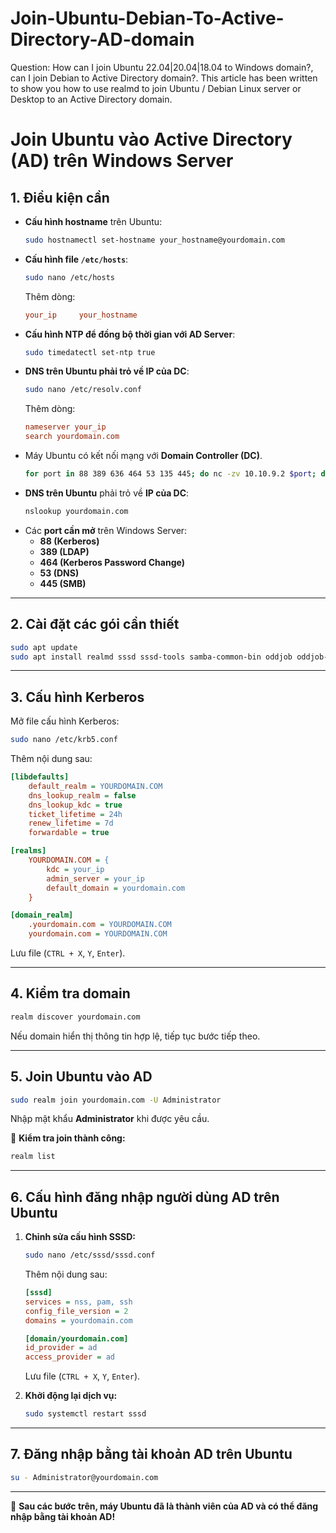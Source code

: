 # Join-Ubuntu-Debian-To-Active-Directory-AD-domain
Question: How can I join Ubuntu 22.04|20.04|18.04 to Windows domain?, can I join Debian to Active Directory domain?. This article has been written to show you how to use realmd to join Ubuntu / Debian Linux server or Desktop to an Active Directory domain.

# Join Ubuntu vào Active Directory (AD) trên Windows Server

## **1. Điều kiện cần**
- **Cấu hình hostname** trên Ubuntu:
  ```bash
  sudo hostnamectl set-hostname your_hostname@yourdomain.com
  ```
- **Cấu hình file `/etc/hosts`**:
  ```bash
  sudo nano /etc/hosts
  ```
  Thêm dòng:
  ```ini
  your_ip     your_hostname
  ```
- **Cấu hình NTP để đồng bộ thời gian với AD Server**:
  ```bash
  sudo timedatectl set-ntp true
  ```
- **DNS trên Ubuntu phải trỏ về IP của DC**:
  ```bash
  sudo nano /etc/resolv.conf
  ```
  Thêm dòng:
  ```ini
  nameserver your_ip
  search yourdomain.com
  ```
- Máy Ubuntu có kết nối mạng với **Domain Controller (DC)**.
  ```bash
  for port in 88 389 636 464 53 135 445; do nc -zv 10.10.9.2 $port; done
  ```
- **DNS trên Ubuntu** phải trỏ về **IP của DC**:
  ```bash
  nslookup yourdomain.com
  ```
- Các **port cần mở** trên Windows Server:
  - **88 (Kerberos)**
  - **389 (LDAP)**
  - **464 (Kerberos Password Change)**
  - **53 (DNS)**
  - **445 (SMB)**

---

## **2. Cài đặt các gói cần thiết**
```bash
sudo apt update
sudo apt install realmd sssd sssd-tools samba-common-bin oddjob oddjob-mkhomedir adcli krb5-user libpam-krb5 -y
```

---

## **3. Cấu hình Kerberos**
Mở file cấu hình Kerberos:
```bash
sudo nano /etc/krb5.conf
```
Thêm nội dung sau:
```ini
[libdefaults]
    default_realm = YOURDOMAIN.COM
    dns_lookup_realm = false
    dns_lookup_kdc = true
    ticket_lifetime = 24h
    renew_lifetime = 7d
    forwardable = true

[realms]
    YOURDOMAIN.COM = {
        kdc = your_ip
        admin_server = your_ip
        default_domain = yourdomain.com
    }

[domain_realm]
    .yourdomain.com = YOURDOMAIN.COM
    yourdomain.com = YOURDOMAIN.COM
```
Lưu file (`CTRL + X`, `Y`, `Enter`).

---

## **4. Kiểm tra domain**
```bash
realm discover yourdomain.com
```
Nếu domain hiển thị thông tin hợp lệ, tiếp tục bước tiếp theo.

---

## **5. Join Ubuntu vào AD**
```bash
sudo realm join yourdomain.com -U Administrator
```
Nhập mật khẩu **Administrator** khi được yêu cầu.

🔹 **Kiểm tra join thành công:**
```bash
realm list
```

---

## **6. Cấu hình đăng nhập người dùng AD trên Ubuntu**
1. **Chỉnh sửa cấu hình SSSD:**
   ```bash
   sudo nano /etc/sssd/sssd.conf
   ```
   Thêm nội dung sau:
   ```ini
   [sssd]
   services = nss, pam, ssh
   config_file_version = 2
   domains = yourdomain.com

   [domain/yourdomain.com]
   id_provider = ad
   access_provider = ad
   ```
   Lưu file (`CTRL + X`, `Y`, `Enter`).

2. **Khởi động lại dịch vụ:**
   ```bash
   sudo systemctl restart sssd
   ```

---

## **7. Đăng nhập bằng tài khoản AD trên Ubuntu**
```bash
su - Administrator@yourdomain.com
```

---

🚀 **Sau các bước trên, máy Ubuntu đã là thành viên của AD và có thể đăng nhập bằng tài khoản AD!**

